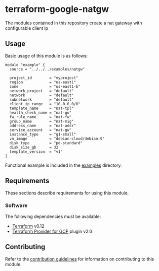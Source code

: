 # terraform-google-natgw

The modules contained in this repository create a nat gateway with configurable client ip

## Usage

Basic usage of this module is as follows:

```hcl
module "example" {
  source = "../../../examples/natgw"

  project_id        = "myproject"
  region            = "us-east1"
  zone              = "us-east1-b"
  network_project   = "default"
  network           = "default"
  subnetwork        = "default"
  client_ip_range   = "10.0.0.0/8"
  template_name     = "nat-tpl"
  health_check_name = "nat-gw"
  fw_rule_name      = "nat-fw"
  group_name        = "nat-mig"
  address_name      = "nat-addr"
  service_account   = "nat-gw"
  instance_type     = "g1-small"
  vm_image          = "debian-cloud/debian-9"
  disk_type         = "pd-standard"
  disk_size_gb      = 32
  template_version  = "v1"
}
```

Functional example is included in the [examples](./examples/) directory.

## Requirements

These sections describe requirements for using this module.

### Software

The following dependencies must be available:

- [Terraform][terraform] v0.12
- [Terraform Provider for GCP][terraform-provider-gcp] plugin v2.0

## Contributing

Refer to the [contribution guidelines](./CONTRIBUTING.md) for
information on contributing to this module.

[iam-module]: https://registry.terraform.io/modules/terraform-google-modules/iam/google
[project-factory-module]: https://registry.terraform.io/modules/terraform-google-modules/project-factory/google
[terraform-provider-gcp]: https://www.terraform.io/docs/providers/google/index.html
[terraform]: https://www.terraform.io/downloads.html
